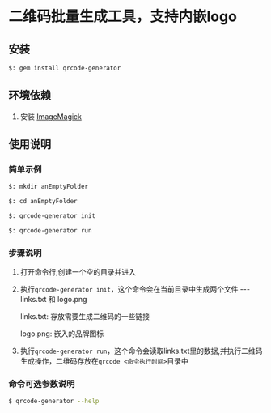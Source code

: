 # 二维码批量生成工具，支持内嵌logo

##

## 安装

```sh
$: gem install qrcode-generator
```

## 环境依赖

1. 安装 [ImageMagick](http://www.imagemagick.org/script/binary-releases.php)

## 使用说明

### 简单示例
```bash
$: mkdir anEmptyFolder

$: cd anEmptyFolder

$: qrcode-generator init

$: qrcode-generator run

```

### 步骤说明

1. 打开命令行,创建一个空的目录并进入

2. 执行`qrcode-generator init`，这个命令会在当前目录中生成两个文件 --- links.txt 和 logo.png

      links.txt: 存放需要生成二维码的一些链接

      logo.png: 嵌入的品牌图标

3. 执行`qrcode-generator run`，这个命令会读取links.txt里的数据,并执行二维码生成操作，二维码存放在`qrcode <命令执行时间>`目录中

### 命令可选参数说明
```bash
$ qrcode-generator --help
```

